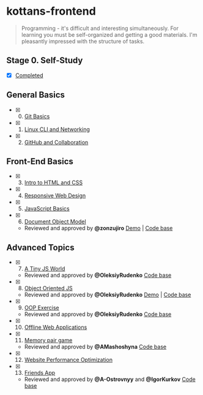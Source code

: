 # kottans-frontend

> Programming - it's difficult and interesting simultaneously. For learning you must be self-organized and getting a good materials. I'm pleasantly impressed with the structure of tasks.

## Stage 0. Self-Study

 - [x] [Completed](task_self_study/self_study.md)

## General Basics

 - [x] 0. [Git Basics](task_git_and_github/git_and_github.md)
 - [x] 1. [Linux CLI and Networking](task_linux_cli/linux_cli.md)
 - [x] 2. [GitHub and Collaboration](task_git_collaboration/git_collaboration.md)

## Front-End Basics

 - [x] 3. [Intro to HTML and CSS](task_html_css_intro/html_css.md) 
 - [x] 4. [Responsive Web Design](task_responsive_web_design/responsive.md)
 - [x] 5. [JavaScript Basics](task_js_basics/js_basics.md)
 - [x] 6. [Document Object Model](task_js_dom/js_dom.md)
    - Reviewed and approved by **@zonzujiro**
    [Demo](https://o-msh.github.io/kottans-frontend/practice/js-dom/) | [Code base](https://github.com/o-msh/kottans-frontend/tree/master/practice/js-dom)

## Advanced Topics

  - [x] 7. [A Tiny JS World](https://o-msh.github.io/a-tiny-JS-world/)
    - Reviewed and approved by **@OleksiyRudenko**
    [Code base](https://github.com/o-msh/a-tiny-JS-world)
  - [x] 8. [Object Oriented JS](task_js_oop/js-oop.md)
    - Reviewed and approved by **@OleksiyRudenko**
    [Demo](https://o-msh.github.io/frontend-nanodegree-arcade-game/) | [Code base](https://github.com/o-msh/frontend-nanodegree-arcade-game)
  - [x] 9. [OOP Exercise](https://o-msh.github.io/a-tiny-JS-world/)
    - Reviewed and approved by **@OleksiyRudenko**
    [Code base](https://github.com/o-msh/a-tiny-JS-world/tree/gh-pages)
  - [x] 10. [Offline Web Applications](task_offline_web_app/offline_web.md)
  - [x] 11. [Memory pair game](https://o-msh.github.io/kottans-frontend/practice/memory-pair-game/)
    - Reviewed and approved by **@AMashoshyna**
    [Code base](https://github.com/o-msh/kottans-frontend/tree/master/practice/memory-pair-game)
  - [x] 12. [Website Performance Optimization](task_website_performance/website_performance.md)
  - [x] 13. [Friends App](http://o-msh.github.io/kottans-frontend/practice/friends-app/)
    - Reviewed and approved by **@A-Ostrovnyy** and **@IgorKurkov**
    [Code base](https://github.com/o-msh/kottans-frontend/tree/master/practice/friends-app)